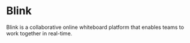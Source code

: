 # Blink

Blink is a collaborative online whiteboard platform that enables teams to work together in real-time.

<!-- ## Table of Contents

- [Features](#features)
- [Installation](#installation)
- [Usage](#usage)
- [Contributing](#contributing)
- [License](#license)

## Features

- Real-time collaboration
- Board creation and management
- Drag-and-drop functionality
- Sticky notes, shapes, and text
- Zoom in/out and pan
- User authentication
- Responsive design

## Installation

To get started with Canva, follow these steps:

1. **Clone the repository:**

    ```bash
    git clone https://github.com/your-username/canva.git
    cd canva
    ```

2. **Install dependencies:**

    ```bash
    npm install
    ```

3. **Set up environment variables:**

    Create a `.env` file in the root directory and add the following:

    ```env
    REACT_APP_API_URL=your_api_url
    REACT_APP_AUTH_URL=your_auth_url
    ```

4. **Start the development server:**

    ```bash
    npm run dev
    ```

    The application will be available at `http://localhost:3000`.

## Usage

1. **Sign Up / Log In:**

    Create an account or log in with your existing credentials.

2. **Create a New Board:**

    Click the "New Board" button to create a new board. You can name your board and start adding content.

3. **Add Content:**

    Use the toolbar to add sticky notes, shapes, text, and more. You can drag and drop items to rearrange them on the board.

4. **Collaborate:**

    Invite team members to your board and collaborate in real-time. Changes made by one user will be instantly reflected for all users.

5. **Save and Share:**

    Save your boards and share them with others using a unique URL.

## Contributing

We welcome contributions to Canva! To contribute:

1. Fork the repository.
2. Create a new branch for your feature or bug fix.
3. Commit your changes and push to your branch.
4. Open a pull request with a detailed description of your changes.

## License

This project is licensed under the MIT License. See the [LICENSE](LICENSE) file for more details. -->
